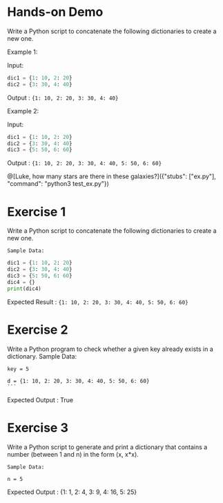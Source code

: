 # Hands-on Demo
 
Write a Python script to concatenate the following dictionaries to create a new one.

Example 1:
 
Input: 
```python
dic1 = {1: 10, 2: 20}
dic2 = {3: 30, 4: 40}
```
  Output : ```{1: 10, 2: 20, 3: 30, 4: 40}```

Example 2:
 
Input: 
```python
dic1 = {1: 10, 2: 20}
dic2 = {3: 30, 4: 40}
dic3 = {5: 50, 6: 60}
```
  Output : ```{1: 10, 2: 20, 3: 30, 4: 40, 5: 50, 6: 60}```

@[Luke, how many stars are there in these galaxies?]({"stubs": ["ex.py"], "command": "python3 test_ex.py"})


# Exercise 1
 
  Write a Python script to concatenate the following dictionaries to create a new one.
    

    Sample Data: 
```python
dic1 = {1: 10, 2: 20}
dic2 = {3: 30, 4: 40}
dic3 = {5: 50, 6: 60}
dic4 = {}
print(dic4)
```
  Expected Result : ```{1: 10, 2: 20, 3: 30, 4: 40, 5: 50, 6: 60}```

# Exercise 2
 
  Write a Python program to check whether a given key already exists in a dictionary.
    Sample Data: 

    key = 5

    d = {1: 10, 2: 20, 3: 30, 4: 40, 5: 50, 6: 60}
    ```
  Expected Output : True

# Exercise 3
 
  Write a Python script to generate and print a dictionary that contains a number (between 1 and n) in the form (x, x*x).
 
    
    Sample Data: 

    n = 5
    
  Expected Output : {1: 1, 2: 4, 3: 9, 4: 16, 5: 25}
